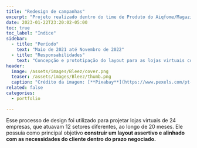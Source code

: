 ```yaml
---
title: "Redesign de campanhas"
excerpt: "Projeto realizado dentro do time de Produto do Aiqfome/Magazine Luiza"
date: 2023-01-22T23:20:02-05:00
toc: true
toc_label: "Índice"
sidebar:
  - title: "Período"
    text: "Maio de 2021 até Novembro de 2022"
  - title: "Responsabilidades"
    text: "Concepção e prototipação do layout para as lojas virtuais com base nos dados levantados sobre o comportamento do usuário e no conceito da experiência buscada pela marca do cliente."
header:
  image: /assets/images/Bleez/cover.png
  teaser: /assets/images/Bleez/thumb.png
  caption: "Crédito da imagem: [**Pixabay**](https://www.pexels.com/pt-br/@pixabay)"
related: false
categories:
  - portfolio

---
```


Esse processo de design foi utilizado para projetar lojas virtuais de 24 empresas, que atuavam 12 setores diferentes, ao longo de 20 meses. Ele possuía como principal objetivo **construir um layout assertivo e alinhado com as necessidades do cliente dentro do prazo negociado.**
